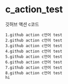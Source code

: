 # c_action_test
깃허브 액션 c코드
<!-- RESULT_START -->
```
1.github action c언어 test
2.github action c언어 test
3.github action c언어 test
4.github action c언어 test
5.github action c언어 test
6.github action c언어 test
7.github action c언어 test
8.github action c언어 test
hi
```
<!-- RESULT_END -->
